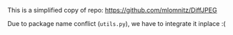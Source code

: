 This is a simplified copy of repo: https://github.com/mlomnitz/DiffJPEG

Due to package name conflict (`utils.py`), we have to integrate it inplace :(
